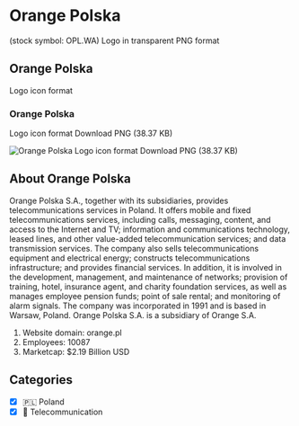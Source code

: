 # Orange Polska
 (stock symbol: OPL.WA) Logo in transparent PNG format

## Orange Polska
 Logo icon format

### Orange Polska
 Logo icon format Download PNG (38.37 KB)

![Orange Polska
 Logo icon format Download PNG (38.37 KB)](/img/orig/OPL.WA-a6ab4762.png)

## About Orange Polska


Orange Polska S.A., together with its subsidiaries, provides telecommunications services in Poland. It offers mobile and fixed telecommunications services, including calls, messaging, content, and access to the Internet and TV; information and communications technology, leased lines, and other value-added telecommunication services; and data transmission services. The company also sells telecommunications equipment and electrical energy; constructs telecommunications infrastructure; and provides financial services. In addition, it is involved in the development, management, and maintenance of networks; provision of training, hotel, insurance agent, and charity foundation services, as well as manages employee pension funds; point of sale rental; and monitoring of alarm signals. The company was incorporated in 1991 and is based in Warsaw, Poland. Orange Polska S.A. is a subsidiary of Orange S.A.

1. Website domain: orange.pl
2. Employees: 10087
3. Marketcap: $2.19 Billion USD


## Categories
- [x] 🇵🇱 Poland
- [x] 📡 Telecommunication

